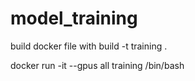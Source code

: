 # model_training

build docker file with build -t training .

docker run -it --gpus all training /bin/bash
